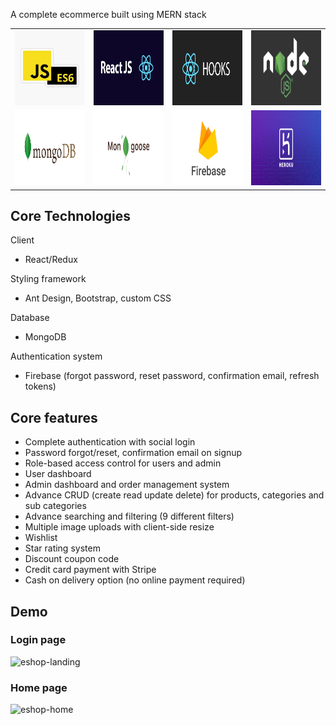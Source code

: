 A complete ecommerce built using MERN stack


<table>
  <tr>
    <td><img src="readmeImages/JSES6.jpg" width=600 height=120></td>
    <td><img src="readmeImages/ReactJS.png" width=600 height=120></td>
    <td><img src="readmeImages/ReactHooks.png" width=600 height=120></td>
    <td><img src="readmeImages/Node.png" width=600 height=120></td>
  </tr>
  <tr>
    <td><img src="readmeImages/MongoDB.png" width=600 height=120></td>
    <td><img src="readmeImages/Mongoose.png" width=600 height=120></td>
    <td><img src="readmeImages/Firebase.png" width=600 height=120></td>
    <td><img src="readmeImages/Heroku.png" width=600 height=120></td>
  </tr>
</table>

## Core Technologies

Client
- React/Redux

Styling framework 
- Ant Design, Bootstrap, custom CSS

Database
- MongoDB

Authentication system
- Firebase (forgot password, reset password, confirmation email, refresh tokens)


## Core features

* Complete authentication with social login
* Password forgot/reset, confirmation email on signup
* Role-based access control for users and admin
* User dashboard
* Admin dashboard and order management system
* Advance CRUD (create read update delete) for products, categories and sub categories
* Advance searching and filtering (9 different filters)
* Multiple image uploads with client-side resize
* Wishlist
* Star rating system
* Discount coupon code
* Credit card payment with Stripe
* Cash on delivery option (no online payment required)


## Demo

### Login page

![eshop-landing](https://user-images.githubusercontent.com/22078200/106308170-4b85a700-622e-11eb-8649-6b72d922ebfc.gif)

### Home page

![eshop-home](https://user-images.githubusercontent.com/22078200/106309225-cef3c800-622f-11eb-88d1-325e5513bddf.gif)





